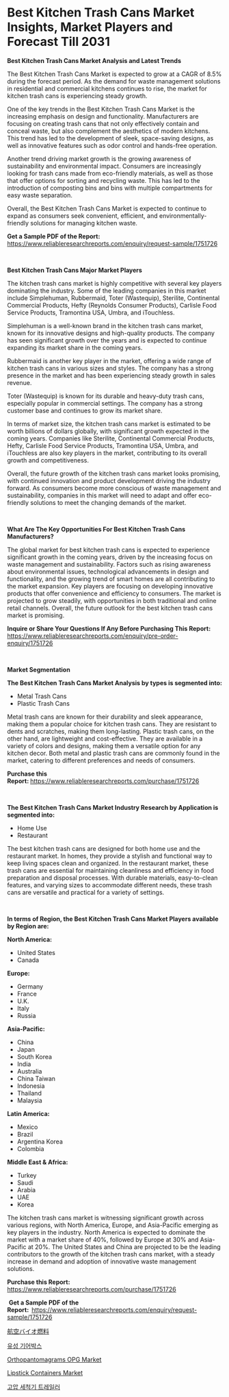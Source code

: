 <p><h1>Best Kitchen Trash Cans Market Insights, Market Players and Forecast Till 2031</h1></p><p><strong>Best Kitchen Trash Cans Market Analysis and Latest Trends</strong></p>
<p><p>The Best Kitchen Trash Cans Market is expected to grow at a CAGR of 8.5% during the forecast period. As the demand for waste management solutions in residential and commercial kitchens continues to rise, the market for kitchen trash cans is experiencing steady growth. </p><p>One of the key trends in the Best Kitchen Trash Cans Market is the increasing emphasis on design and functionality. Manufacturers are focusing on creating trash cans that not only effectively contain and conceal waste, but also complement the aesthetics of modern kitchens. This trend has led to the development of sleek, space-saving designs, as well as innovative features such as odor control and hands-free operation.</p><p>Another trend driving market growth is the growing awareness of sustainability and environmental impact. Consumers are increasingly looking for trash cans made from eco-friendly materials, as well as those that offer options for sorting and recycling waste. This has led to the introduction of composting bins and bins with multiple compartments for easy waste separation.</p><p>Overall, the Best Kitchen Trash Cans Market is expected to continue to expand as consumers seek convenient, efficient, and environmentally-friendly solutions for managing kitchen waste.</p></p>
<p><strong>Get a Sample PDF of the Report:&nbsp;</strong> <a href="https://www.reliableresearchreports.com/enquiry/request-sample/1751726">https://www.reliableresearchreports.com/enquiry/request-sample/1751726</a></p>
<p>&nbsp;</p>
<p><strong>Best Kitchen Trash Cans Major Market Players</strong></p>
<p><p>The kitchen trash cans market is highly competitive with several key players dominating the industry. Some of the leading companies in this market include Simplehuman, Rubbermaid, Toter (Wastequip), Sterilite, Continental Commercial Products, Hefty (Reynolds Consumer Products), Carlisle Food Service Products, Tramontina USA, Umbra, and iTouchless.</p><p>Simplehuman is a well-known brand in the kitchen trash cans market, known for its innovative designs and high-quality products. The company has seen significant growth over the years and is expected to continue expanding its market share in the coming years.</p><p>Rubbermaid is another key player in the market, offering a wide range of kitchen trash cans in various sizes and styles. The company has a strong presence in the market and has been experiencing steady growth in sales revenue.</p><p>Toter (Wastequip) is known for its durable and heavy-duty trash cans, especially popular in commercial settings. The company has a strong customer base and continues to grow its market share.</p><p>In terms of market size, the kitchen trash cans market is estimated to be worth billions of dollars globally, with significant growth expected in the coming years. Companies like Sterilite, Continental Commercial Products, Hefty, Carlisle Food Service Products, Tramontina USA, Umbra, and iTouchless are also key players in the market, contributing to its overall growth and competitiveness.</p><p>Overall, the future growth of the kitchen trash cans market looks promising, with continued innovation and product development driving the industry forward. As consumers become more conscious of waste management and sustainability, companies in this market will need to adapt and offer eco-friendly solutions to meet the changing demands of the market.</p></p>
<p>&nbsp;</p>
<p><strong>What Are The Key Opportunities For Best Kitchen Trash Cans Manufacturers?</strong></p>
<p><p>The global market for best kitchen trash cans is expected to experience significant growth in the coming years, driven by the increasing focus on waste management and sustainability. Factors such as rising awareness about environmental issues, technological advancements in design and functionality, and the growing trend of smart homes are all contributing to the market expansion. Key players are focusing on developing innovative products that offer convenience and efficiency to consumers. The market is projected to grow steadily, with opportunities in both traditional and online retail channels. Overall, the future outlook for the best kitchen trash cans market is promising.</p></p>
<p><strong>Inquire or Share Your Questions If Any Before Purchasing This Report:</strong> <a href="https://www.reliableresearchreports.com/enquiry/pre-order-enquiry/1751726">https://www.reliableresearchreports.com/enquiry/pre-order-enquiry/1751726</a></p>
<p>&nbsp;</p>
<p><strong>Market Segmentation</strong></p>
<p><strong>The Best Kitchen Trash Cans Market Analysis by types is segmented into:</strong></p>
<p><ul><li>Metal Trash Cans</li><li>Plastic Trash Cans</li></ul></p>
<p><p>Metal trash cans are known for their durability and sleek appearance, making them a popular choice for kitchen trash cans. They are resistant to dents and scratches, making them long-lasting. Plastic trash cans, on the other hand, are lightweight and cost-effective. They are available in a variety of colors and designs, making them a versatile option for any kitchen decor. Both metal and plastic trash cans are commonly found in the market, catering to different preferences and needs of consumers.</p></p>
<p><strong>Purchase this Report:&nbsp;</strong><a href="https://www.reliableresearchreports.com/purchase/1751726">https://www.reliableresearchreports.com/purchase/1751726</a></p>
<p>&nbsp;</p>
<p><strong>The Best Kitchen Trash Cans Market Industry Research by Application is segmented into:</strong></p>
<p><ul><li>Home Use</li><li>Restaurant</li></ul></p>
<p><p>The best kitchen trash cans are designed for both home use and the restaurant market. In homes, they provide a stylish and functional way to keep living spaces clean and organized. In the restaurant market, these trash cans are essential for maintaining cleanliness and efficiency in food preparation and disposal processes. With durable materials, easy-to-clean features, and varying sizes to accommodate different needs, these trash cans are versatile and practical for a variety of settings.</p></p>
<p>&nbsp;</p>
<p><strong>In terms of Region, the Best Kitchen Trash Cans Market Players available by Region are:</strong></p>
<p>
    <p> <strong> North America: </strong>
        <ul>
            <li>United States</li>
            <li>Canada</li>
        </ul>
        </p> 
    <p> <strong> Europe: </strong>
        <ul>
            <li>Germany</li>
            <li>France</li>
            <li>U.K.</li>
            <li>Italy</li>
            <li>Russia</li>
        </ul>
        </p> 
    <p> <strong> Asia-Pacific: </strong>
        <ul>
            <li>China</li>
            <li>Japan</li>
            <li>South Korea</li>
            <li>India</li>
            <li>Australia</li>
            <li>China Taiwan</li>
            <li>Indonesia</li>
            <li>Thailand</li>
            <li>Malaysia</li>
        </ul>
        </p> 
    <p> <strong> Latin America: </strong>
        <ul>
            <li>Mexico</li>
            <li>Brazil</li>
            <li>Argentina Korea</li>
            <li>Colombia</li>
        </ul>
        </p> 
    <p> <strong> Middle East & Africa: </strong>
        <ul>
            <li>Turkey</li>
            <li>Saudi</li>
            <li>Arabia</li>
            <li>UAE</li>
            <li>Korea</li>
        </ul>
    </p>
    </p>
<p><p>The kitchen trash cans market is witnessing significant growth across various regions, with North America, Europe, and Asia-Pacific emerging as key players in the industry. North America is expected to dominate the market with a market share of 40%, followed by Europe at 30% and Asia-Pacific at 20%. The United States and China are projected to be the leading contributors to the growth of the kitchen trash cans market, with a steady increase in demand and adoption of innovative waste management solutions.</p></p>
<p><strong>Purchase this Report: </strong><a href="https://www.reliableresearchreports.com/purchase/1751726">https://www.reliableresearchreports.com/purchase/1751726</a></p>
<p>&nbsp;<strong>Get a Sample PDF of the Report:&nbsp;&nbsp;</strong><a href="https://www.reliableresearchreports.com/enquiry/request-sample/1751726">https://www.reliableresearchreports.com/enquiry/request-sample/1751726</a></p>
<p><strong></strong></p>
<p><p><a href="https://github.com/hwbcz413288296/Market-Research-Report-List-1/blob/main/33313144413.md">航空バイオ燃料</a></p><p><a href="https://medium.com/@dadanedu33/%ED%94%8C%EB%9E%98%EB%8B%9B-%EA%B8%B0%EC%96%B4%EB%B0%95%EC%8A%A4-%EC%8B%9C%EC%9E%A5-%EC%8B%9C%EC%9E%A5-%EC%A0%90%EC%9C%A0%EC%9C%A8-%EC%8B%9C%EC%9E%A5-%EB%8F%99%ED%96%A5-%EB%B0%8F-%EB%AF%B8%EB%9E%98-%EC%84%B1%EC%9E%A5-%ED%83%90%EC%83%89-42f8153f8b42">유성 기어박스</a></p><p><a href="https://issuu.com/reportprime-2/docs/orthopantomagrams-opg-market-size-2030.pptx">Orthopantomagrams OPG Market</a></p><p><a href="https://github.com/derrinmiltonellis35gcl/Market-Research-Report-List-1/blob/main/lipstick-containers-market.md">Lipstick Containers Market</a></p><p><a href="https://github.com/fredrickeglers/Market-Research-Report-List-1/blob/main/77533634016.md">고압 세척기 트레일러</a></p></p>